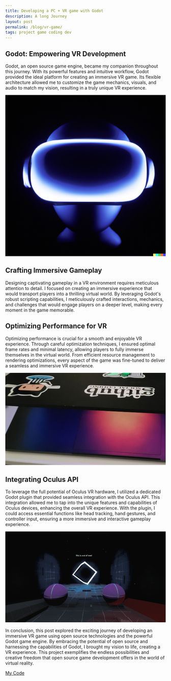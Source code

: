 ```yaml
---
title: Developing a PC + VR game with Godot
description: A long Journey
layout: post
permalink: /blog/vr-game/
tags: project game coding dev
---
```


## Godot: Empowering VR Development

Godot, an open source game engine, became my companion throughout this journey. With its powerful features and intuitive workflow, Godot provided the ideal platform for creating an immersive VR game. Its flexible architecture allowed me to customize the game mechanics, visuals, and audio to match my vision, resulting in a truly unique VR experience.

![headset](/assets/images/cool-graphics/headset-glow.png)

## Crafting Immersive Gameplay

Designing captivating gameplay in a VR environment requires meticulous attention to detail. I focused on creating an immersive experience that would transport players into a thrilling virtual world. By leveraging Godot's robust scripting capabilities, I meticulously crafted interactions, mechanics, and challenges that would engage players on a deeper level, making every moment in the game memorable.

## Optimizing Performance for VR

Optimizing performance is crucial for a smooth and enjoyable VR experience. Through careful optimization techniques, I ensured optimal frame rates and minimal latency, allowing players to fully immerse themselves in the virtual world. From efficient resource management to rendering optimizations, every aspect of the game was fine-tuned to deliver a seamless and immersive VR experience.

![my-laptop](/assets/images/cool-graphics/laptop.jpg)

## Integrating Oculus API

To leverage the full potential of Oculus VR hardware, I utilized a dedicated Godot plugin that provided seamless integration with the Oculus API. This integration allowed me to tap into the unique features and capabilities of Oculus devices, enhancing the overall VR experience. With the plugin, I could access essential functions like head tracking, hand gestures, and controller input, ensuring a more immersive and interactive gameplay experience.

![cool image](/assets/images/devlog/vr_0.png)

In conclusion, this post explored the exciting journey of developing an immersive VR game using open source technologies and the powerful Godot game engine. By embracing the potential of open source and harnessing the capabilities of Godot, I brought my vision to life, creating a VR experience. This project exemplifies the endless possibilities and creative freedom that open source game development offers in the world of virtual reality.

[My Code](https://gitlab.com/cameron.dugan/vr)
